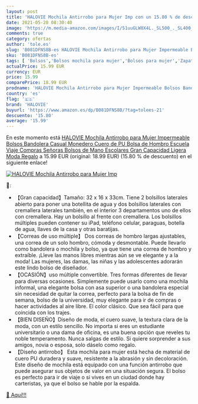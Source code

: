 ```yaml
---
layout: post
title: 'HALOVIE Mochila Antirrobo para Mujer Imp con un 15.80 % de descuento'
date: 2021-05-20 08:30:40
image: 'https://m.media-amazon.com/images/I/51uuGLW8X4L._SL500_._SL400_.jpg'
comments: true
category: ofertas
author: 'tole.es'
slug: 'B081DFNS8B-es HALOVIE Mochila Antirrobo para Mujer Impermeable Bolsos...'
sku: 'B081DFNS8B-es'
tags: [ 'Bolsos','Bolsos mochila para mujer','Bolsos para mujer','Zapatos y complementos','halovie','mochila', ]
actualPrice: 15.99 EUR
currency: EUR
price: 15.99
comparePrice: 18.99 EUR
prodname: 'HALOVIE Mochila Antirrobo para Mujer Impermeable Bolsos Bandolera Casual Monedero Cuero de PU Bolsa de Hombro Escuela Viaje Compras Señoras Bolsos de Mano Escolares Gran Capacidad Ligera Moda Regalo'
country: 'es'
flag: '🇪🇸'
brand: 'HALOVIE'
buyurl: 'https://www.amazon.es/dp/B081DFNS8B/?tag=tolees-21'
descuento: '15.80'
average: '15.99'
---
```


En este momento está [HALOVIE Mochila Antirrobo para Mujer Impermeable Bolsos Bandolera Casual Monedero Cuero de PU Bolsa de Hombro Escuela Viaje Compras Señoras Bolsos de Mano Escolares Gran Capacidad Ligera Moda Regalo](https://www.amazon.es/dp/B081DFNS8B/?tag=tolees-21) a 15.99 EUR (original: 18.99 EUR) (15.80 %  de descuento) en el siguiente enlace!

[![HALOVIE Mochila Antirrobo para Mujer Imp](https://m.media-amazon.com/images/I/51uuGLW8X4L._SL500_._SL400_.jpg)](https://www.amazon.es/dp/B081DFNS8B/?tag=tolees-21)

🔎:

- 【Gran capacidad】Tamaño: 32 x 16 x 33cm. Tiene 2 bolsillos laterales abierto para poner una botellita de agua y dos bolsillos laterales con cremallera laterales también, en el interior 3 departamentos uno de ellos con cremallera. Hay un bolsillo al frente con cremallera. Los bolsillos múltiples pueden contener su iPad, teléfono celular, paraguas, botella de agua, llaves de la casa y otras baratijas.
- 【Correas de uso múltiple】 Dos correas de hombro largas ajustables, una correa de un solo hombro, cómoda y desmontable. Puede llevarlo como bandolera o mochila y bolso, ya que tiene una correa de hombro y extraíble. ¡Lleve las manos libres mientras aún se ve elegante y a la moda! Las mujeres, las damas, las niñas y las adolescentes adorarán este lindo bolso de diseñador.
- 【OCASIÓN】uso múltiple convertible. Tres formas diferentes de llevar para diversas ocasiones. Simplemente puede usarlo como una mochila informal, una elegante bolsa con asa superior o una bandolera especial sin necesidad de quitar la correa, perfecto para la bolsa de fin de semana, bolso de la universidad, muy elegante para ir de compras o hacer actividades al aire libre. El color clásico. Que sea fácil para que coincida con los trajes.
- 【BIEN DISEÑO】Diseño de moda, el cuero suave, la textura clara de la moda, con un estilo sencillo. No importa si eres un estudiante universitario o una dama de oficina, es una buena opción que reveles tu noble temperamento. Nunca salgas de estilo. Si quiere sorprender a sus amigos, novia o esposa, solo dáselo como regalo.
- 【Diseño antirrobo】 Esta mochila para mujer está hecha de material de cuero PU duradera y suave, resistente a la abrasión y sin decoloración. Este diseño de mochila está equipado con una función antirrobo que puede asegurar sus objetos de valor en una situación segura. El bolso es perfecto para ir de viaje o si vives en un ciudad donde hay carteristas, ya que el bolso se hable por la espalda.

[🛒 Aquí!!!](https://www.amazon.es/dp/B081DFNS8B/?tag=tolees-21)
